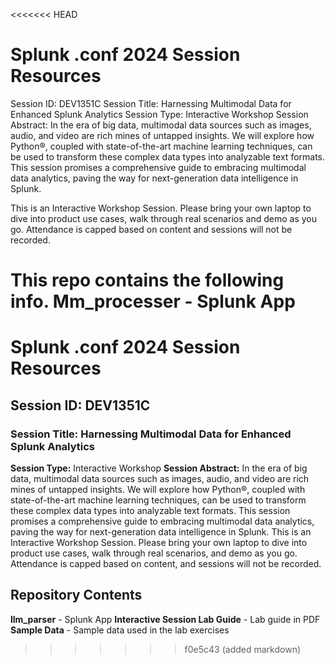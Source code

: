 <<<<<<< HEAD
# Splunk .conf 2024 Session Resources


Session ID: DEV1351C
Session Title:   Harnessing Multimodal Data for Enhanced Splunk Analytics
Session Type:   Interactive Workshop
Session Abstract:   In the era of big data, multimodal data sources such as images, audio, and video are rich mines of untapped insights. We will explore how Python®, coupled with state-of-the-art machine learning techniques, can be used to transform these complex data types into analyzable text formats. This session promises a comprehensive guide to embracing multimodal data analytics, paving the way for next-generation data intelligence in Splunk.

This is an Interactive Workshop Session. Please bring your own laptop to dive into product use cases, walk through real scenarios and demo as you go. Attendance is capped based on content and sessions will not be recorded.


This repo contains the following info.
Mm_processer - Splunk App
=======
# Splunk .conf 2024 Session Resources  
## Session ID: DEV1351C  
### Session Title: Harnessing Multimodal Data for Enhanced Splunk Analytics  
**Session Type:** Interactive Workshop 
**Session Abstract:** In the era of big data, multimodal data sources such as images, audio, and video are rich mines of untapped insights. We will explore how Python®, coupled with state-of-the-art machine learning techniques, can be used to transform these complex data types into analyzable text formats. This session promises a comprehensive guide to embracing multimodal data analytics, paving the way for next-generation data intelligence in Splunk. This is an Interactive Workshop Session. Please bring your own laptop to dive into product use cases, walk through real scenarios, and demo as you go. Attendance is capped based on content, and sessions will not be recorded. 
## Repository Contents 
**llm_parser** - Splunk App
**Interactive Session Lab Guide** - Lab guide in PDF
**Sample Data** - Sample data used in the lab exercises
>>>>>>> f0e5c43 (added markdown)
